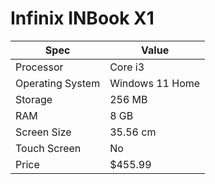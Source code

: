 # Infinix INBook X1

| Spec | Value |
|---|---|
| Processor | Core i3 |
| Operating System | Windows 11 Home |
| Storage | 256 MB |
| RAM | 8 GB |
| Screen Size | 35.56 cm |
| Touch Screen | No |
| Price | $455.99 |
